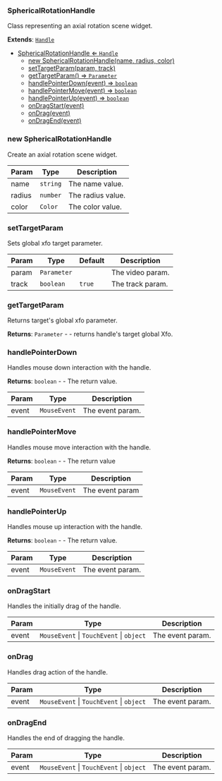 <a name="SphericalRotationHandle"></a>

### SphericalRotationHandle 
Class representing an axial rotation scene widget.


**Extends**: <code>[Handle](api/Handles\Handle.md)</code>  

* [SphericalRotationHandle ⇐ <code>Handle</code>](#SphericalRotationHandle)
    * [new SphericalRotationHandle(name, radius, color)](#new-SphericalRotationHandle)
    * [setTargetParam(param, track)](#setTargetParam)
    * [getTargetParam() ⇒ <code>Parameter</code>](#getTargetParam)
    * [handlePointerDown(event) ⇒ <code>boolean</code>](#handlePointerDown)
    * [handlePointerMove(event) ⇒ <code>boolean</code>](#handlePointerMove)
    * [handlePointerUp(event) ⇒ <code>boolean</code>](#handlePointerUp)
    * [onDragStart(event)](#onDragStart)
    * [onDrag(event)](#onDrag)
    * [onDragEnd(event)](#onDragEnd)

<a name="new_SphericalRotationHandle_new"></a>

### new SphericalRotationHandle
Create an axial rotation scene widget.


| Param | Type | Description |
| --- | --- | --- |
| name | <code>string</code> | The name value. |
| radius | <code>number</code> | The radius value. |
| color | <code>Color</code> | The color value. |

<a name="SphericalRotationHandle+setTargetParam"></a>

### setTargetParam
Sets global xfo target parameter.



| Param | Type | Default | Description |
| --- | --- | --- | --- |
| param | <code>Parameter</code> |  | The video param. |
| track | <code>boolean</code> | <code>true</code> | The track param. |

<a name="SphericalRotationHandle+getTargetParam"></a>

### getTargetParam
Returns target's global xfo parameter.


**Returns**: <code>Parameter</code> - - returns handle's target global Xfo.  
<a name="SphericalRotationHandle+handlePointerDown"></a>

### handlePointerDown
Handles mouse down interaction with the handle.


**Returns**: <code>boolean</code> - - The return value.  

| Param | Type | Description |
| --- | --- | --- |
| event | <code>MouseEvent</code> | The event param. |

<a name="SphericalRotationHandle+handlePointerMove"></a>

### handlePointerMove
Handles mouse move interaction with the handle.


**Returns**: <code>boolean</code> - - The return value  

| Param | Type | Description |
| --- | --- | --- |
| event | <code>MouseEvent</code> | The event param |

<a name="SphericalRotationHandle+handlePointerUp"></a>

### handlePointerUp
Handles mouse up interaction with the handle.


**Returns**: <code>boolean</code> - - The return value.  

| Param | Type | Description |
| --- | --- | --- |
| event | <code>MouseEvent</code> | The event param. |

<a name="SphericalRotationHandle+onDragStart"></a>

### onDragStart
Handles the initially drag of the handle.



| Param | Type | Description |
| --- | --- | --- |
| event | <code>MouseEvent</code> \| <code>TouchEvent</code> \| <code>object</code> | The event param. |

<a name="SphericalRotationHandle+onDrag"></a>

### onDrag
Handles drag action of the handle.



| Param | Type | Description |
| --- | --- | --- |
| event | <code>MouseEvent</code> \| <code>TouchEvent</code> \| <code>object</code> | The event param. |

<a name="SphericalRotationHandle+onDragEnd"></a>

### onDragEnd
Handles the end of dragging the handle.



| Param | Type | Description |
| --- | --- | --- |
| event | <code>MouseEvent</code> \| <code>TouchEvent</code> \| <code>object</code> | The event param. |


